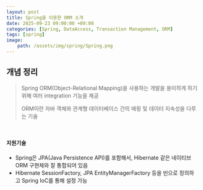 ```yaml
---
layout: post
title: Spring을 이용한 ORM 소개
date: 2025-09-23 09:00:00 +09:00
categories: [Spring, DataAccess, Transaction Management, ORM]
tags: [spring]
image:
    path: /assets/img/spring/Spring.png
---
```


## 개념 정리

> Spring ORM(Object-Relational Mapping)을 사용하는 개발을 용이하게 하기 위해 여러 integration 기능을 제공
>
> ORM이란 자바 객체와 관계형 데이터베이스 간의 매핑 및 데이터 지속성을 다루는 기술

<br>

#### 지원기술

- Spring은 JPA(Java Persistence API)를 포함해서, Hibernate 같은 네이티브 ORM 구현체와 잘 통합되어 있음
- Hibernate SessionFactory, JPA EntityManagerFactory 등을 빈으로 정의하고 Spring IoC를 통해 설정 가능

<br>